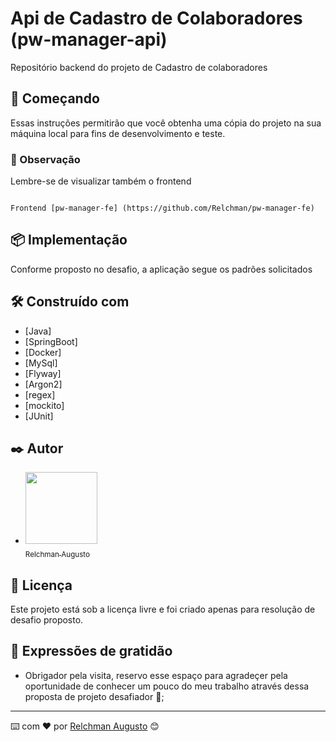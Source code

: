 # Api de Cadastro de Colaboradores (pw-manager-api)

Repositório backend do projeto de Cadastro de colaboradores


## 🚀 Começando

Essas instruções permitirão que você obtenha uma cópia do projeto na sua máquina local para fins de desenvolvimento e teste.

### 🎉 Observação

Lembre-se de visualizar também o frontend

```

Frontend [pw-manager-fe] (https://github.com/Relchman/pw-manager-fe)

```

## 📦 Implementação

Conforme proposto no desafio, a aplicação segue os padrões solicitados

## 🛠️ Construído com

* [Java]
* [SpringBoot]
* [Docker]
* [MySql]
* [Flyway]
* [Argon2]
* [regex]
* [mockito]
* [JUnit]


## ✒️ Autor

* [<img loading="lazy" src="https://avatars.githubusercontent.com/u/64421969?v=4" width=115><br><sub>Relchman Augusto</sub>](https://github.com/Relchman) 

## 📄 Licença

Este projeto está sob a licença livre e foi criado apenas para resolução de desafio proposto.

## 🎁 Expressões de gratidão

* Obrigador pela visita, reservo esse espaço para agradeçer pela oportunidade de conhecer um pouco do meu trabalho através dessa proposta de projeto desafiador 📢;


---
⌨️ com ❤️ por [Relchman Augusto](https://br.linkedin.com/in/relchman) 😊

